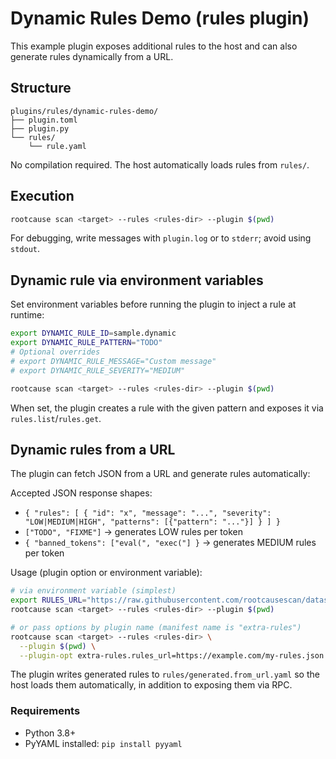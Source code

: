 # Dynamic Rules Demo (rules plugin)

This example plugin exposes additional rules to the host and can also generate rules dynamically from a URL.

## Structure

```
plugins/rules/dynamic-rules-demo/
├── plugin.toml
├── plugin.py
└── rules/
    └── rule.yaml
```

No compilation required. The host automatically loads rules from `rules/`.

## Execution

```bash
rootcause scan <target> --rules <rules-dir> --plugin $(pwd)
```

For debugging, write messages with `plugin.log` or to `stderr`; avoid using `stdout`.

## Dynamic rule via environment variables

Set environment variables before running the plugin to inject a rule at runtime:

```bash
export DYNAMIC_RULE_ID=sample.dynamic
export DYNAMIC_RULE_PATTERN="TODO"
# Optional overrides
# export DYNAMIC_RULE_MESSAGE="Custom message"
# export DYNAMIC_RULE_SEVERITY="MEDIUM"

rootcause scan <target> --rules <rules-dir> --plugin $(pwd)
```

When set, the plugin creates a rule with the given pattern and exposes it via `rules.list`/`rules.get`.

## Dynamic rules from a URL

The plugin can fetch JSON from a URL and generate rules automatically:

Accepted JSON response shapes:

- `{ "rules": [ { "id": "x", "message": "...", "severity": "LOW|MEDIUM|HIGH", "patterns": [{"pattern": "..."}] } ] }`
- `["TODO", "FIXME"]` → generates LOW rules per token
- `{ "banned_tokens": ["eval(", "exec("] }` → generates MEDIUM rules per token

Usage (plugin option or environment variable):

```bash
# via environment variable (simplest)
export RULES_URL="https://raw.githubusercontent.com/rootcausescan/datasets/main/dynamic_rules.json"
rootcause scan <target> --rules <rules-dir> --plugin $(pwd)

# or pass options by plugin name (manifest name is "extra-rules")
rootcause scan <target> --rules <rules-dir> \
  --plugin $(pwd) \
  --plugin-opt extra-rules.rules_url=https://example.com/my-rules.json
```

The plugin writes generated rules to `rules/generated.from_url.yaml` so the host loads them automatically, in addition to exposing them via RPC.

### Requirements

- Python 3.8+
- PyYAML installed: `pip install pyyaml`
